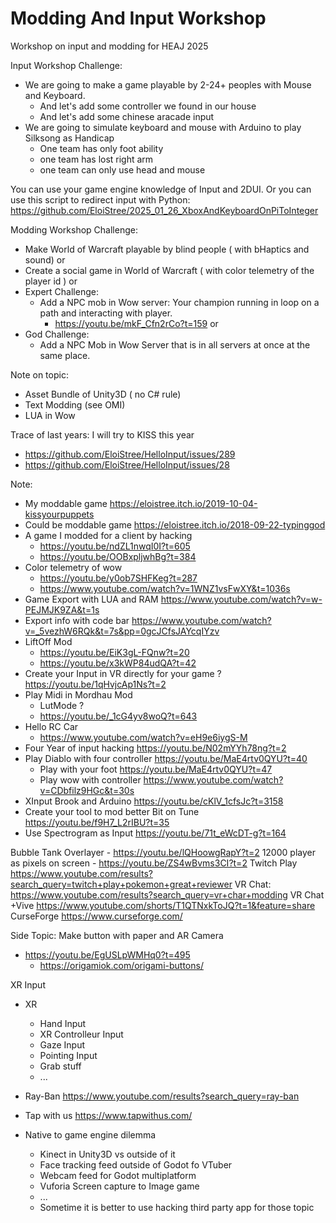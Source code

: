 # Modding And Input Workshop

Workshop on input and modding for HEAJ 2025


Input Workshop Challenge:
- We are going to make a game playable by 2-24+ peoples with Mouse and Keyboard.
  - And let's add some controller we found in our house
  - And let's add some chinese aracade input
- We are going to simulate keyboard and mouse with Arduino to play Silksong as Handicap
  - One team has only foot ability
  - one team has lost right arm
  - one team can only use head and mouse
 
You can use your game engine knowledge of Input and 2DUI.
Or you can use this script to redirect input with Python:
https://github.com/EloiStree/2025_01_26_XboxAndKeyboardOnPiToInteger

Modding Workshop Challenge:
- Make World of Warcraft playable by blind people ( with bHaptics and sound)
or
- Create a social game in World of Warcraft ( with color telemetry of the player id )
or
- Expert Challenge:
  - Add a NPC mob in Wow server: Your champion running in loop on a path and interacting with player.
    - https://youtu.be/mkF_Cfn2rCo?t=159
or
- God Challenge:
  - Add a NPC Mob in Wow Server that is in all servers at once at the same place.


Note on topic:
- Asset Bundle of Unity3D ( no C# rule)
- Text Modding (see OMI)
- LUA in Wow

Trace of last years:
I will try to KISS this year
- https://github.com/EloiStree/HelloInput/issues/289
- https://github.com/EloiStree/HelloInput/issues/28




Note: 
- My moddable game https://eloistree.itch.io/2019-10-04-kissyourpuppets
- Could be moddable game https://eloistree.itch.io/2018-09-22-typinggod
- A game I modded for a client by hacking
  - https://youtu.be/ndZL1nwqI0I?t=605
  - https://youtu.be/OOBxpljwhBg?t=384
- Color telemetry of wow
  - https://youtu.be/y0ob7SHFKeg?t=287
  - https://www.youtube.com/watch?v=1WNZ1vsFwXY&t=1036s
- Game Export with LUA and RAM https://www.youtube.com/watch?v=w-PEJMJK9ZA&t=1s
- Export info with code bar https://www.youtube.com/watch?v=_5vezhW6RQk&t=7s&pp=0gcJCfsJAYcqIYzv 
- LiftOff Mod
  - https://youtu.be/EiK3gL-FQnw?t=20
  - https://youtu.be/x3kWP84udQA?t=42
- Create your Input in VR directly for your game ? https://youtu.be/1qHvjcAp1Ns?t=2
- Play Midi in Mordhau Mod
  - LutMode ? 
  - https://youtu.be/_1cG4yv8woQ?t=643
- Hello RC Car
  - https://www.youtube.com/watch?v=eH9e6iygS-M
- Four Year of input hacking https://youtu.be/N02mYYh78ng?t=2
- Play Diablo with four controller https://youtu.be/MaE4rtv0QYU?t=40
  - Play with your foot https://youtu.be/MaE4rtv0QYU?t=47
  - Play wow with controller https://www.youtube.com/watch?v=CDbfilz9HGc&t=30s
- XInput Brook and Arduino https://youtu.be/cKlV_1cfsJc?t=3158
- Create your tool to mod better Bit on Tune https://youtu.be/f9H7_L2rIBU?t=35
- Use Spectrogram as Input https://youtu.be/71t_eWcDT-g?t=164
       

Bubble Tank Overlayer - https://youtu.be/lQHoowgRapY?t=2
12000 player as pixels on screen - https://youtu.be/ZS4wBvms3CI?t=2
Twitch Play  https://www.youtube.com/results?search_query=twitch+play+pokemon+great+reviewer
VR Chat: https://www.youtube.com/results?search_query=vr+char+modding
VR Chat +Vive https://www.youtube.com/shorts/T1QTNxkToJQ?t=1&feature=share
CurseForge https://www.curseforge.com/


Side Topic: Make button with paper and AR Camera
- https://youtu.be/EgUSLpWMHq0?t=495
  - https://origamiok.com/origami-buttons/

XR Input
- XR
  - Hand Input
  - XR Controlleur Input
  - Gaze Input
  - Pointing Input
  - Grab stuff
  - ...
 
- Ray-Ban https://www.youtube.com/results?search_query=ray-ban
- Tap with us https://www.tapwithus.com/


- Native to game engine dilemma
  - Kinect in Unity3D vs outside of it
  - Face tracking feed outside of Godot fo VTuber
  - Webcam feed for Godot multiplatform
  - Vuforia Screen capture to Image game
  - ...
  - Sometime it is better to use hacking third party app for those topic 
